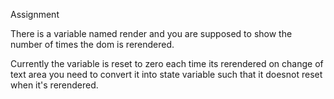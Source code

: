 Assignment

There is a variable named render and you are supposed to show the number of times the dom is rerendered.

Currently the variable is reset to zero each time its rerendered on change of text area you need to convert it into state variable such that it doesnot reset when it's rerendered.
